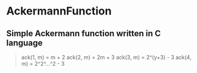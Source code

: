 # AckermannFunction
## Simple Ackermann function written in C language

> ack(1, m) = m + 2
> ack(2, m) = 2m + 3
> ack(3, m) = 2^(y+3) - 3
> ack(4, m) = 2^2^...^2 - 3
